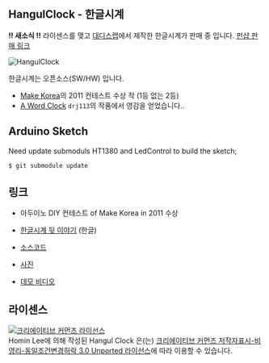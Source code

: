 ## HangulClock - 한글시계 ##

**!! 새소식 !!** 라이센스를 맺고 [대디스랩](http://www.daddyslab.com/)에서 제작한 한글시계가 판매 중 입니다. [펀샵 판매 링크](http://www.funshop.co.kr/goods/detail/35070)

![HangulClock](https://lh3.googleusercontent.com/-pJXQXDfwuzw/TgtjowkEIzI/AAAAAAAAAZw/cv1DTU4nzRQ/w800-h533-no/IMGP9360.jpg)

한글시계는 오픈소스(SW/HW) 입니다.

- [Make Korea](http://www.make.co.kr)의 2011 컨테스트 수상 작 (1등 없는 2등)
- [A Word Clock](http://www.instructables.com/id/A-Word-Clock/) `drj113`의 작품에서 영감을 얻었습니다..

## Arduino Sketch ##

Need update submoduls HT1380 and LedControl to build the sketch;

    $ git submodule update

## 링크 ##

- 아두이노 DIY 컨테스트 of Make Korea in 2011 수상
- [한글시계 뒷 이야기](http://suapapas-blog.blogspot.kr/2011/11/blog-post.html) (한글)

- [소스코드](https://github.com/suapapa/HangulClock)
- [사진](https://picasaweb.google.com/118040095502884745897/KoreanWordClockWithArduino#)
- [데모 비디오](http://youtu.be/CJosltwJq8s)

## 라이센스 ##

<a rel="license" href="http://creativecommons.org/licenses/by-nc-sa/3.0/deed.ko"><img alt="크리에이티브 커먼즈 라이선스" style="border-width:0" src="http://i.creativecommons.org/l/by-nc-sa/3.0/88x31.png" /></a><br /><span xmlns:cc="http://creativecommons.org/ns#" property="cc:attributionName">Homin Lee</span>에 의해 작성된 <span xmlns:dct="http://purl.org/dc/terms/" property="dct:title">Hangul Clock</span> 은(는) <a rel="license" href="http://creativecommons.org/licenses/by-nc-sa/3.0/deed.ko">크리에이티브 커먼즈 저작자표시-비영리-동일조건변경허락 3.0 Unported 라이선스</a>에 따라 이용할 수 있습니다.
